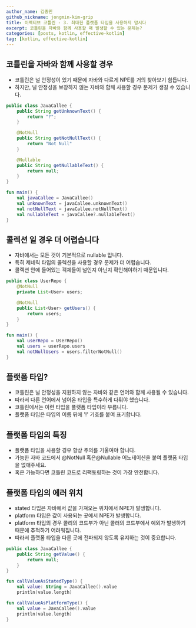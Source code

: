 ```yaml
---
author_name: 김종민
github_nickname: jongmin-kim-grip
title: 이펙티브 코틀린 - 3. 최대한 플랫폼 타입을 사용하지 맙시다 
excerpt: 코틀린을 자바와 함께 사용할 때 발생할 수 있는 문제는? 
categories: [posts, kotlin, effective-kotlin]
tag: [kotlin, effective-kotlin]
---
```

## 코틀린을 자바와 함께 사용할 경우
- 코틀린은 널 안정성이 있기 때문에 자바와 다르게 NPE를 거의 찾아보기 힘듭니다.
- 하지만, 널 안정성을 보장하지 않는 자바와 함께 사용할 경우 문제가 생길 수 있습니다.

```java
public class JavaCallee {
    public String getUnknownText() {
        return "?";
    }

    @NotNull
    public String getNotNullText() {
        return "Not Null"
    }

    @Nullable
    public String getNullableText() {
        return null;
    }
}
```

```kotlin
fun main() {
    val javaCallee = JavaCallee()
    val unknownText = javaCallee.unknownText()
    val notNullText = javaCallee.notNullText()
    val nullableText = javaCallee?.nullableText()
}
```

## 콜렉션 일 경우 더 어렵습니다
- 자바에서는 모든 것이 기본적으로 nullable 입니다.
- 특히 제네릭 타입의 콜렉션을 사용할 경우 문제가 더 어렵습니다.
- 콜렉션 안에 들어있는 객체들이 널인지 아닌지 확인해야하기 때문입니다.

```java
public class UserRepo {
    @NotNull
    private List<User> users;

    @NotNull
    public List<User> getUsers() {
        return users;
    }
}
```

```kotlin
fun main() {
    val userRepo = UserRepo()
    val users = userRepo.users
    val notNullUsers = users.filterNotNull()
}
```

## 플랫폼 타입?
- 코틀린은 널 안정성을 지원하지 않는 자바와 같은 언어와 함께 사용될 수 있습니다.
- 따라서 다른 언어에서 넘어온 타입을 특수하게 다뤄야 했습니다.
- 코틀린에서는 이런 타입을 플랫폼 타입이라 부릅니다.
- 플랫폼 타입은 타입의 이름 뒤에 '!' 기호를 붙여 표기합니다.

## 플랫폼 타입의 특징
- 플랫폼 타입을 사용할 경우 항상 주의를 기울여야 합니다.
- 가능한 자바 코드에서 @NotNull 혹은@Nullable 어노테이션을 붙여 플랫폼 타입을 없애주세요.
- 혹은 가능하다면 코틀린 코드로 리팩토링하는 것이 가장 안전합니다.

## 플랫폼 타입의 에러 위치
- stated 타입은 자바에서 값을 가져오는 위치에서 NPE가 발생합니다.
- platform 타입은 값이 사용되는 곳에서 NPE가 발생합니다.
- platform 타입의 경우 콜리의 코드부가 아닌 콜러의 코드부에서 예외가 발생하기 때문에 추적하기 어려워집니다.
- 따라서 플랫폼 타입을 다른 곳에 전파되지 않도록 유지하는 것이 중요합니다.

```java
public class JavaCallee {
    public String getValue() {
        return null;
    }
}
```

```kotlin
fun callValueAsStatedType() {
    val value: String = JavaCallee().value
    println(value.length)

fun callValueAsPlatformType() {
    val value = JavaCallee().value
    println(value.length)
}
```
